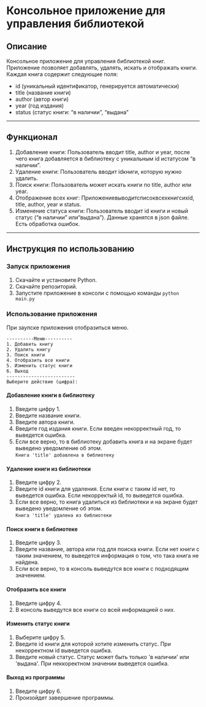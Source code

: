 # Консольное приложение для управления библиотекой

## Описание
Консольное приложение для управления библиотекой книг.  
Приложение позволяет добавлять, удалять, искать и отображать книги.  
Каждая книга содержит следующие поля:  
 * id (уникальный идентификатор, генерируется автоматически)
 * title (название книги)
 * author (автор книги)
 * year (год издания)
 * status (статус книги: “в наличии”, “выдана”

---
## Функционал
1. Добавление книги: Пользователь вводит title, author и year, после чего
 книга добавляется в библиотеку с уникальным id истатусом “в наличии”.
2. Удаление книги: Пользователь вводит idкниги, которую нужно удалить.
3. Поиск книги: Пользователь может искать книги по title, author или year.
4. Отображение всех книг: Приложениевыводитсписоквсехкнигсихid, title, author, year и status.
5. Изменение статуса книги: Пользователь вводит id книги и новый статус (“в наличии” или“выдана”).
Данные хранятся в json файле. Есть обработка ошибок.

---
## Инструкция по использованию
### Запуск приложения
1. Скачайте и установите Python.
2. Скачайте репозиторий.
3. Запустите приложение в консоли с помощью команды `python main.py`

### Использование приложения
При заупске приложения отобразиться меню.  
```
----------Меню----------
1. Добавить книгу
2. Удалить книгу
3. Поиск книги
4. Отобразить все книги
5. Изменить статус книги
6. Выход
-------------------------
Выберите действие (цифра):
```
#### Добавление книги в библиотеку
1. Введите цифру 1.
2. Введите название книги.  
3. Введите автора книги.  
4. Введите год издания книги. Если введен некорректный год, то выведется ошибка.  
5. Если все верно, то в библиотеку добавить книга и на экране будет выведено уведомление об этом.  
   `Книга 'title' добавлена в библиотеку`
   
#### Удаление книги из библиотеки
1. Введите цифру 2.  
2. Введите id книги для удаления. Если книги с таким id нет, то выведется ошибка. Если некорректый id, то выведется ошибка.  
3. Если все верно, то книга удалиться из библиотеки и на экране будет выведено уведомление об этом.  
   `Книга 'title' удалена из библиотеки`

#### Поиск книги в библиотеке
1. Введите цифру 3.
2. Введите название, автора или год для поиска книги. Если нет книги с таким значением, то выведется информация о том, что така книга не найдена.  
3. Если все верно, то в консоль выведутся все книги с подходящим значением.

#### Отобразить все книги
1. Введите цифру 4.  
2. В консоль выведутся все книги со всей информацией о них.

#### Изменить статус книги
1. Выберите цифру 5.  
2. Введите id книги для которой хотите изменить статус. При некорректном id выведется ошибка.  
3. Введите новый статус. Статус может быть только 'в наличии' или 'выдана'. При неккоректном значении выведется ошибка.

#### Выход из программы
1. Введите цифру 6.
2. Произойдет завершение программы.
